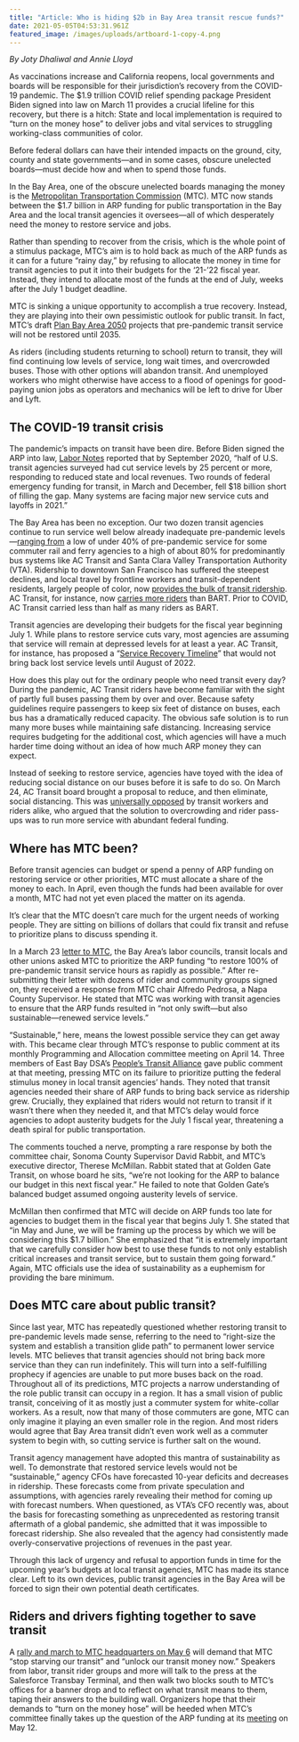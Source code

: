 ```yaml
---
title: "Article: Who is hiding $2b in Bay Area transit rescue funds?"
date: 2021-05-05T04:53:31.961Z
featured_image: /images/uploads/artboard-1-copy-4.png
---
```

<!--StartFragment-->

*By Joty Dhaliwal and Annie Lloyd*

As vaccinations increase and California reopens, local governments and boards will be responsible for their jurisdiction’s recovery from the COVID-19 pandemic. The $1.9 trillion COVID relief spending package President Biden signed into law on March 11 provides a crucial lifeline for this recovery, but there is a hitch: State and local implementation is required to “turn on the money hose” to deliver jobs and vital services to struggling working-class communities of color. 

Before federal dollars can have their intended impacts on the ground, city, county and state governments—and in some cases, obscure unelected boards—must decide how and when to spend those funds. 

In the Bay Area, one of the obscure unelected boards managing the money is the [Metropolitan Transportation Commission](https://mtc.ca.gov/about-mtc/what-mtc/commissioners/full-commissioner-roster) (MTC). MTC now stands between the $1.7 billion in ARP funding for public transportation in the Bay Area and the local transit agencies it oversees—all of which desperately need the money to restore service and jobs. 

Rather than spending to recover from the crisis, which is the whole point of a stimulus package, MTC’s aim is to hold back as much of the ARP funds as it can for a future “rainy day,” by refusing to allocate the money in time for transit agencies to put it into their budgets for the ‘21-’22 fiscal year. Instead, they intend to allocate most of the funds at the end of July, weeks after the July 1 budget deadline. 

MTC is sinking a unique opportunity to accomplish a true recovery. Instead, they are playing into their own pessimistic outlook for public transit. In fact, MTC’s draft [Plan Bay Area 2050](https://www.planbayarea.org/) projects that pre-pandemic transit service will not be restored until 2035. 

As riders (including students returning to school) return to transit, they will find continuing low levels of service, long wait times, and overcrowded buses. Those with other options will abandon transit. And unemployed workers who might otherwise have access to a flood of openings for good-paying union jobs as operators and mechanics will be left to drive for Uber and Lyft. 

## **The COVID-19 transit crisis**

The pandemic’s impacts on transit have been dire. Before Biden signed the ARP into law, [Labor Notes](https://labornotes.org/2021/01/bay-area-transit-unions-join-forces-win-safety-protections-and-beat-back-layoffs) reported that by September 2020, “half of U.S. transit agencies surveyed had cut service levels by 25 percent or more, responding to reduced state and local revenues. Two rounds of federal emergency funding for transit, in March and December, fell $18 billion short of filling the gap. Many systems are facing major new service cuts and layoffs in 2021.”

The Bay Area has been no exception. Our two dozen transit agencies continue to run service well below already inadequate pre-pandemic levels—[ranging from](http://mtc.legistar.com/gateway.aspx?M=F&ID=9cdc244e-8780-45f6-a500-a2ec6a0035a1.pdf) a low of under 40% of pre-pandemic service for some commuter rail and ferry agencies to a high of about 80% for predominantly bus systems like AC Transit and Santa Clara Valley Transportation Authority (VTA). Ridership to downtown San Francisco has suffered the steepest declines, and local travel by frontline workers and transit-dependent residents, largely people of color, now [provides the bulk of transit ridership](https://www.washingtonpost.com/transportation/interactive/2021/public-transit-ny-dc-metro/). AC Transit, for instance, now [carries more riders](http://mtc.legistar.com/gateway.aspx?M=F&ID=9cdc244e-8780-45f6-a500-a2ec6a0035a1.pdf) than BART. Prior to COVID, AC Transit carried less than half as many riders as BART.

Transit agencies are developing their budgets for the fiscal year beginning July 1. While plans to restore service cuts vary, most agencies are assuming that service will remain at depressed levels for at least a year. AC Transit, for instance, has proposed a “[Service Recovery Timeline](https://actransit.legistar.com/View.ashx?M=F&ID=9193522&GUID=3CBA2C4B-4D66-4CFF-BCF8-B1B950C565B6)” that would not bring back lost service levels until August of 2022.

How does this play out for the ordinary people who need transit every day? During the pandemic, AC Transit riders have become familiar with the sight of partly full buses passing them by over and over. Because safety guidelines require passengers to keep six feet of distance on buses, each bus has a dramatically reduced capacity. The obvious safe solution is to run many more buses while maintaining safe distancing. Increasing service requires budgeting for the additional cost, which agencies will have a much harder time doing without an idea of how much ARP money they can expect.

Instead of seeking to restore service, agencies have toyed with the idea of reducing social distance on our buses before it is safe to do so. On March 24, AC Transit board brought a proposal to reduce, and then eliminate, social distancing. This was [universally opposed](https://eastbaymajority.com/transit-corridor-bulletin-2/) by transit workers and riders alike, who argued that the solution to overcrowding and rider pass-ups was to run more service with abundant federal funding.

## **Where has MTC been?**

Before transit agencies can budget or spend a penny of ARP funding on restoring service or other priorities, MTC must allocate a share of the money to each. In April, even though the funds had been available for over a month, MTC had not yet even placed the matter on its agenda. 

It’s clear that the MTC doesn’t care much for the urgent needs of working people. They are sitting on billions of dollars that could fix transit and refuse to prioritize plans to discuss spending it. 

In a March 23 [letter to MTC](https://drive.google.com/file/d/10zf0yx6ah4A-g4mWnHXE3PObIgi56xFh/view), the Bay Area’s labor councils, transit locals and other unions asked MTC to prioritize the ARP funding “to restore 100% of pre-pandemic transit service hours as rapidly as possible.” After re-submitting their letter with dozens of rider and community groups signed on, they received a response from MTC chair Alfredo Pedrosa, a Napa County Supervisor. He stated that MTC was working with transit agencies to ensure that the ARP funds resulted in “not only swift—but also sustainable—renewed service levels.” 

“Sustainable,” here, means the lowest possible service they can get away with. This became clear through MTC’s response to public comment at its monthly Programming and Allocation committee meeting on April 14. Three members of East Bay DSA’s [People’s Transit Alliance](https://peoplestransit.org/) gave public comment at that meeting, pressing MTC on its failure to prioritize putting the federal stimulus money in local transit agencies’ hands. They noted that transit agencies needed their share of ARP funds to bring back service as ridership grew. Crucially, they explained that riders would not return to transit if it wasn’t there when they needed it, and that MTC’s delay would force agencies to adopt austerity budgets for the July 1 fiscal year, threatening a death spiral for public transportation.

The comments touched a nerve, prompting a rare response by both the committee chair, Sonoma County Supervisor David Rabbit, and MTC’s executive director, Therese McMillan. Rabbit stated that at Golden Gate Transit, on whose board he sits, “we’re not looking for the ARP to balance our budget in this next fiscal year.” He failed to note that Golden Gate’s balanced budget assumed ongoing austerity levels of service. 

McMillan then confirmed that MTC will decide on ARP funds too late for agencies to budget them in the fiscal year that begins July 1. She stated that “in May and June, we will be framing up the process by which we will be considering this $1.7 billion.” She emphasized that “it is extremely important that we carefully consider how best to use these funds to not only establish critical increases and transit service, but to sustain them going forward.” Again, MTC officials use the idea of sustainability as a euphemism for providing the bare minimum.

## **Does MTC care about public transit?**

Since last year, MTC has repeatedly questioned whether restoring transit to pre-pandemic levels made sense, referring to the need to “right-size the system and establish a transition glide path” to permanent lower service levels. MTC believes that transit agencies should not bring back more service than they can run indefinitely. This will turn into a self-fulfilling prophecy if agencies are unable to put more buses back on the road. Throughout all of its predictions, MTC projects a narrow understanding of the role public transit can occupy in a region. It has a small vision of public transit, conceiving of it as mostly just a commuter system for white-collar workers. As a result, now that many of those commuters are gone, MTC can only imagine it playing an even smaller role in the region. And most riders would agree that Bay Area transit didn’t even work well as a commuter system to begin with, so cutting service is further salt on the wound.

Transit agency management have adopted this mantra of sustainability as well. To demonstrate that restored service levels would not be “sustainable,” agency CFOs have forecasted 10-year deficits and decreases in ridership. These forecasts come from private speculation and assumptions, with agencies rarely revealing their method for coming up with forecast numbers. When questioned, as VTA’s CFO recently was, about the basis for forecasting something as unprecedented as restoring transit aftermath of a global pandemic, she admitted that it was impossible to forecast ridership. She also revealed that the agency had consistently made overly-conservative projections of revenues in the past year.

Through this lack of urgency and refusal to apportion funds in time for the upcoming year’s budgets at local transit agencies, MTC has made its stance clear. Left to its own devices, public transit agencies in the Bay Area will be forced to sign their own potential death certificates.

## **Riders and drivers fighting together to save transit**

A [rally and march to MTC headquarters on May 6](https://www.facebook.com/events/477514196931928) will demand that MTC “stop starving our transit” and “unlock our transit money now.” Speakers from labor, transit rider groups and more will talk to the press at the Salesforce Transbay Terminal, and then walk two blocks south to MTC’s offices for a banner drop and to reflect on what transit means to them, taping their answers to the building wall. Organizers hope that their demands to “turn on the money hose” will be heeded when MTC’s committee finally takes up the question of the ARP funding at its [meeting](https://mtc.legistar.com/Calendar.aspx) on May 12.

<!--EndFragment-->